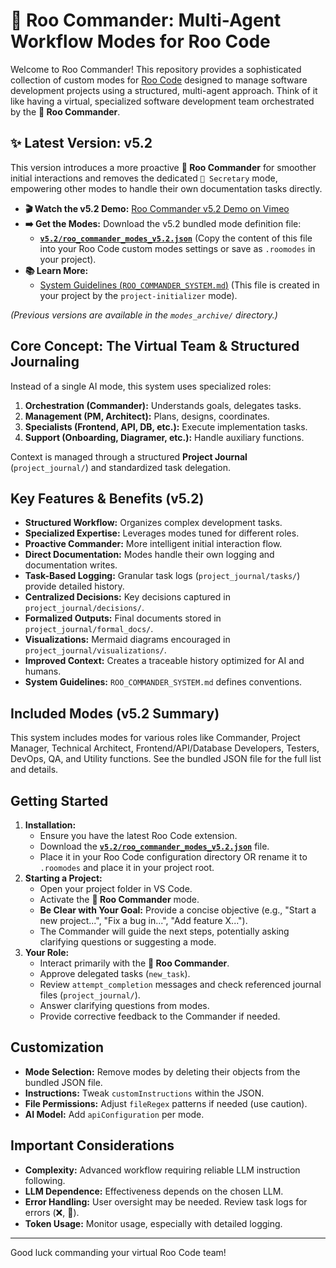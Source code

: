 # 👑 Roo Commander: Multi-Agent Workflow Modes for Roo Code

Welcome to Roo Commander! This repository provides a sophisticated collection of custom modes for [Roo Code](https://github.com/roocode/roo) designed to manage software development projects using a structured, multi-agent approach. Think of it like having a virtual, specialized software development team orchestrated by the **👑 Roo Commander**.

## ✨ Latest Version: v5.2

This version introduces a more proactive **👑 Roo Commander** for smoother initial interactions and removes the dedicated `📝 Secretary` mode, empowering other modes to handle their own documentation tasks directly.

*   **🎬 Watch the v5.2 Demo:** [Roo Commander v5.2 Demo on Vimeo](https://vimeo.com/1072760663/d57759626d?share=copy)
*   **➡️ Get the Modes:** Download the v5.2 bundled mode definition file:
    *   **[`v5.2/roo_commander_modes_v5.2.json`](https://github.com/jezweb/roo-commander/blob/main/v5.2/roo_commander_modes_v5.2.json)** (Copy the content of this file into your Roo Code custom modes settings or save as `.roomodes` in your project).
*   **📚 Learn More:**
    *   [System Guidelines (`ROO_COMMANDER_SYSTEM.md`)](./ROO_MODE_SYSTEM.md) (This file is created in your project by the `project-initializer` mode).

*(Previous versions are available in the `modes_archive/` directory.)*

## Core Concept: The Virtual Team & Structured Journaling

Instead of a single AI mode, this system uses specialized roles:

1.  **Orchestration (Commander):** Understands goals, delegates tasks.
2.  **Management (PM, Architect):** Plans, designs, coordinates.
3.  **Specialists (Frontend, API, DB, etc.):** Execute implementation tasks.
4.  **Support (Onboarding, Diagramer, etc.):** Handle auxiliary functions.

Context is managed through a structured **Project Journal** (`project_journal/`) and standardized task delegation.

## Key Features & Benefits (v5.2)

*   **Structured Workflow:** Organizes complex development tasks.
*   **Specialized Expertise:** Leverages modes tuned for different roles.
*   **Proactive Commander:** More intelligent initial interaction flow.
*   **Direct Documentation:** Modes handle their own logging and documentation writes.
*   **Task-Based Logging:** Granular task logs (`project_journal/tasks/`) provide detailed history.
*   **Centralized Decisions:** Key decisions captured in `project_journal/decisions/`.
*   **Formalized Outputs:** Final documents stored in `project_journal/formal_docs/`.
*   **Visualizations:** Mermaid diagrams encouraged in `project_journal/visualizations/`.
*   **Improved Context:** Creates a traceable history optimized for AI and humans.
*   **System Guidelines:** `ROO_COMMANDER_SYSTEM.md` defines conventions.

## Included Modes (v5.2 Summary)

This system includes modes for various roles like Commander, Project Manager, Technical Architect, Frontend/API/Database Developers, Testers, DevOps, QA, and Utility functions. See the bundled JSON file for the full list and details.

## Getting Started

1.  **Installation:**
    *   Ensure you have the latest Roo Code extension.
    *   Download the **[`v5.2/roo_commander_modes_v5.2.json`](https://github.com/jezweb/roo-commander/blob/main/v5.2/roo_commander_modes_v5.2.json)** file.
    *   Place it in your Roo Code configuration directory OR rename it to `.roomodes` and place it in your project root.
2.  **Starting a Project:**
    *   Open your project folder in VS Code.
    *   Activate the **👑 Roo Commander** mode.
    *   **Be Clear with Your Goal:** Provide a concise objective (e.g., "Start a new project...", "Fix a bug in...", "Add feature X...").
    *   The Commander will guide the next steps, potentially asking clarifying questions or suggesting a mode.
3.  **Your Role:**
    *   Interact primarily with the **👑 Roo Commander**.
    *   Approve delegated tasks (`new_task`).
    *   Review `attempt_completion` messages and check referenced journal files (`project_journal/`).
    *   Answer clarifying questions from modes.
    *   Provide corrective feedback to the Commander if needed.

## Customization

*   **Mode Selection:** Remove modes by deleting their objects from the bundled JSON file.
*   **Instructions:** Tweak `customInstructions` within the JSON.
*   **File Permissions:** Adjust `fileRegex` patterns if needed (use caution).
*   **AI Model:** Add `apiConfiguration` per mode.

## Important Considerations

*   **Complexity:** Advanced workflow requiring reliable LLM instruction following.
*   **LLM Dependence:** Effectiveness depends on the chosen LLM.
*   **Error Handling:** User oversight may be needed. Review task logs for errors (❌, 🧱).
*   **Token Usage:** Monitor usage, especially with detailed logging.

---

Good luck commanding your virtual Roo Code team!
